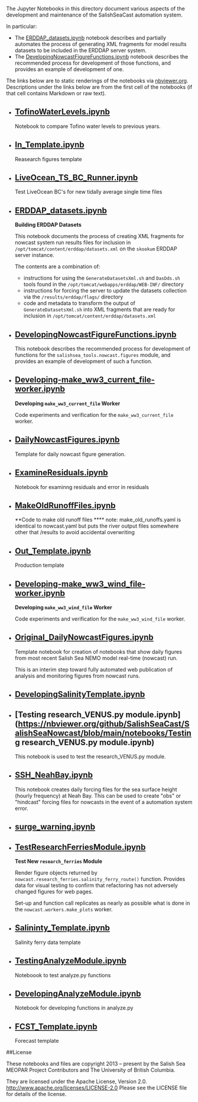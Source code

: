 The Jupyter Notebooks in this directory document
various aspects of the development and maintenance of the SalishSeaCast
automation system.

In particular:

* The [ERDDAP_datasets.ipynb](https://nbviewer.org/github/SalishSeaCast/SalishSeaNowcast/blob/main/notebooks/ERDDAP_datasets.ipynb)
  notebook describes and partially automates the process of generating
  XML fragments for model results datasets to be included in the ERDDAP
  server system.
* The
[DevelopingNowcastFigureFunctions.ipynb](https://nbviewer.org/github/SalishSeaCast/SalishSeaNowcast/blob/main/notebooks/DevelopingNowcastFigureFunctions.ipynb)
  notebook describes the recommended process for development of those functions,
  and provides an example of development of one.


The links below are to static renderings of the notebooks via
[nbviewer.org](https://nbviewer.org/).
Descriptions under the links below are from the first cell of the notebooks
(if that cell contains Markdown or raw text).

* ## [TofinoWaterLevels.ipynb](https://nbviewer.org/github/SalishSeaCast/SalishSeaNowcast/blob/main/notebooks/TofinoWaterLevels.ipynb)

    Notebook to compare Tofino water levels to previous years.

* ## [In_Template.ipynb](https://nbviewer.org/github/SalishSeaCast/SalishSeaNowcast/blob/main/notebooks/In_Template.ipynb)

    Reasearch figures template

* ## [LiveOcean_TS_BC_Runner.ipynb](https://nbviewer.org/github/SalishSeaCast/SalishSeaNowcast/blob/main/notebooks/LiveOcean_TS_BC_Runner.ipynb)

    Test LiveOcean BC's for new tidally average single time files

* ## [ERDDAP_datasets.ipynb](https://nbviewer.org/github/SalishSeaCast/SalishSeaNowcast/blob/main/notebooks/ERDDAP_datasets.ipynb)

    **Building ERDDAP Datasets**

    This notebook documents the process of creating XML fragments
    for nowcast system run results files
    for inclusion in `/opt/tomcat/content/erddap/datasets.xml`
    on the `skookum` ERDDAP server instance.

    The contents are a combination of:

    * instructions for using the
    `GenerateDatasetsXml.sh` and `DasDds.sh` tools found in the
    `/opt/tomcat/webapps/erddap/WEB-INF/` directory
    * instructions for forcing the server to update the datasets collection
    via the `/results/erddap/flags/` directory
    * code and metadata to transform the output of `GenerateDatasetsXml.sh`
    into XML fragments that are ready for inclusion in `/opt/tomcat/content/erddap/datasets.xml`

* ## [DevelopingNowcastFigureFunctions.ipynb](https://nbviewer.org/github/SalishSeaCast/SalishSeaNowcast/blob/main/notebooks/DevelopingNowcastFigureFunctions.ipynb)

    This notebook describes the recommended process for development of
    functions for the `salishsea_tools.nowcast.figures` module,
    and provides an example of development of such a function.

* ## [Developing-make_ww3_current_file-worker.ipynb](https://nbviewer.org/github/SalishSeaCast/SalishSeaNowcast/blob/main/notebooks/Developing-make_ww3_current_file-worker.ipynb)

    **Developing `make_ww3_current_file` Worker**

    Code experiments and verification for the `make_ww3_current_file` worker.

* ## [DailyNowcastFigures.ipynb](https://nbviewer.org/github/SalishSeaCast/SalishSeaNowcast/blob/main/notebooks/DailyNowcastFigures.ipynb)

    Template for daily nowcast figure generation.

* ## [ExamineResiduals.ipynb](https://nbviewer.org/github/SalishSeaCast/SalishSeaNowcast/blob/main/notebooks/ExamineResiduals.ipynb)

    Notebook for examinng residuals and error in residuals

* ## [MakeOldRunoffFiles.ipynb](https://nbviewer.org/github/SalishSeaCast/SalishSeaNowcast/blob/main/notebooks/MakeOldRunoffFiles.ipynb)

    **Code to make old runoff files ****
    note: make_old_runoffs.yaml is identical to nowcast.yaml but puts the river output files somewhere other that /results to avoid accidental overwriting

* ## [Out_Template.ipynb](https://nbviewer.org/github/SalishSeaCast/SalishSeaNowcast/blob/main/notebooks/Out_Template.ipynb)

    Production template

* ## [Developing-make_ww3_wind_file-worker.ipynb](https://nbviewer.org/github/SalishSeaCast/SalishSeaNowcast/blob/main/notebooks/Developing-make_ww3_wind_file-worker.ipynb)

    **Developing `make_ww3_wind_file` Worker**

    Code experiments and verification for the `make_ww3_wind_file` worker.

* ## [Original_DailyNowcastFigures.ipynb](https://nbviewer.org/github/SalishSeaCast/SalishSeaNowcast/blob/main/notebooks/Original_DailyNowcastFigures.ipynb)

    Template notebook for creation of notebooks that show daily figures
    from most recent Salish Sea NEMO model real-time (nowcast) run.

    This is an interim step toward fully automated web publication of
    analysis and monitoring figures from nowcast runs.

* ## [DevelopingSalinityTemplate.ipynb](https://nbviewer.org/github/SalishSeaCast/SalishSeaNowcast/blob/main/notebooks/DevelopingSalinityTemplate.ipynb)

* ## [Testing research_VENUS.py module.ipynb](https://nbviewer.org/github/SalishSeaCast/SalishSeaNowcast/blob/main/notebooks/Testing research_VENUS.py module.ipynb)

    This notebook is used to test the research_VENUS.py module.

* ## [SSH_NeahBay.ipynb](https://nbviewer.org/github/SalishSeaCast/SalishSeaNowcast/blob/main/notebooks/SSH_NeahBay.ipynb)

    This notebook creates daily forcing files for the sea surface height (hourly frequency) at Neah Bay. This can be used to create "obs" or "hindcast" forcing files for nowcasts in the event of a automation system error.

* ## [surge_warning.ipynb](https://nbviewer.org/github/SalishSeaCast/SalishSeaNowcast/blob/main/notebooks/surge_warning.ipynb)

* ## [TestResearchFerriesModule.ipynb](https://nbviewer.org/github/SalishSeaCast/SalishSeaNowcast/blob/main/notebooks/TestResearchFerriesModule.ipynb)

    **Test New `research_ferries` Module**

    Render figure objects returned by `nowcast.research_ferries.salinity_ferry_route()` function.
    Provides data for visual testing to confirm that refactoring has not adversely changed figures for web pages.

    Set-up and function call replicates as nearly as possible what is done in the `nowcast.workers.make_plots` worker.

* ## [Salininty_Template.ipynb](https://nbviewer.org/github/SalishSeaCast/SalishSeaNowcast/blob/main/notebooks/Salininty_Template.ipynb)

    Salinity ferry data template

* ## [TestingAnalyzeModule.ipynb](https://nbviewer.org/github/SalishSeaCast/SalishSeaNowcast/blob/main/notebooks/TestingAnalyzeModule.ipynb)

    Noteboook to test analyze.py functions

* ## [DevelopingAnalyzeModule.ipynb](https://nbviewer.org/github/SalishSeaCast/SalishSeaNowcast/blob/main/notebooks/DevelopingAnalyzeModule.ipynb)

    Notebook for developing functions in analyze.py

* ## [FCST_Template.ipynb](https://nbviewer.org/github/SalishSeaCast/SalishSeaNowcast/blob/main/notebooks/FCST_Template.ipynb)

    Forecast template


##License

These notebooks and files are copyright 2013 – present
by the Salish Sea MEOPAR Project Contributors
and The University of British Columbia.

They are licensed under the Apache License, Version 2.0.
http://www.apache.org/licenses/LICENSE-2.0
Please see the LICENSE file for details of the license.
